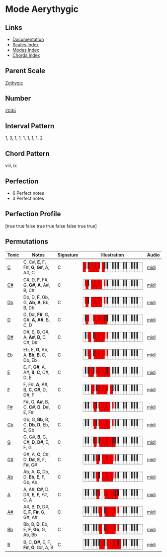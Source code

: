 # Mode Aerythygic

## Links

- [Documentation](index.md)
- [Scales Index](Scales.md)
- [Modes Index](Modes.md)
- [Chords Index](Chords.md)

## Parent Scale

[Zothygic](ScaleZothygic.md)

## Number

[2035](https://ianring.com/musictheory/scales/2035)

## Interval Pattern

1, 3, 1, 1, 1, 1, 1, 1, 2

## Chord Pattern

viii, ix

## Perfection

- 6 Perfect notes
- 3 Perfect notes

## Perfection Profile

[true true false true true false false true true]

## Permutations

| Tonic | Notes | Signature | Illustration | Audio |
|-------|-------|-----------|--------------|-------|
| [C](ModeCNaturalAerythygic.md) | C, C#, **E**, F, F#, **G**, **G#**, A, A#, C | C | ![CNaturalAerythygic](ModeCNaturalAerythygic.png) | [midi](https://github.com/edipermadi/music/blob/main/docs/ModeCNaturalAerythygic.mid?raw=true) |
| [C#](ModeCSharpAerythygic.md) | C#, D, **F**, F#, G, **G#**, **A**, A#, B, C# | C | ![CSharpAerythygic](ModeCSharpAerythygic.png) | [midi](https://github.com/edipermadi/music/blob/main/docs/ModeCSharpAerythygic.mid?raw=true) |
| [Db](ModeDFlatAerythygic.md) | Db, D, **F**, Gb, G, **Ab**, **A**, Bb, B, Db | C | ![DFlatAerythygic](ModeDFlatAerythygic.png) | [midi](https://github.com/edipermadi/music/blob/main/docs/ModeDFlatAerythygic.mid?raw=true) |
| [D](ModeDNaturalAerythygic.md) | D, D#, **F#**, G, G#, **A**, **A#**, B, C, D | C | ![DNaturalAerythygic](ModeDNaturalAerythygic.png) | [midi](https://github.com/edipermadi/music/blob/main/docs/ModeDNaturalAerythygic.mid?raw=true) |
| [D#](ModeDSharpAerythygic.md) | D#, E, **G**, G#, A, **A#**, **B**, C, C#, D# | C | ![DSharpAerythygic](ModeDSharpAerythygic.png) | [midi](https://github.com/edipermadi/music/blob/main/docs/ModeDSharpAerythygic.mid?raw=true) |
| [Eb](ModeEFlatAerythygic.md) | Eb, E, **G**, Ab, A, **Bb**, **B**, C, Db, Eb | C | ![EFlatAerythygic](ModeEFlatAerythygic.png) | [midi](https://github.com/edipermadi/music/blob/main/docs/ModeEFlatAerythygic.mid?raw=true) |
| [E](ModeENaturalAerythygic.md) | E, F, **G#**, A, A#, **B**, **C**, C#, D, E | C | ![ENaturalAerythygic](ModeENaturalAerythygic.png) | [midi](https://github.com/edipermadi/music/blob/main/docs/ModeENaturalAerythygic.mid?raw=true) |
| [F](ModeFNaturalAerythygic.md) | F, F#, **A**, A#, B, **C**, **C#**, D, D#, F | C | ![FNaturalAerythygic](ModeFNaturalAerythygic.png) | [midi](https://github.com/edipermadi/music/blob/main/docs/ModeFNaturalAerythygic.mid?raw=true) |
| [F#](ModeFSharpAerythygic.md) | F#, G, **A#**, B, C, **C#**, **D**, D#, E, F# | C | ![FSharpAerythygic](ModeFSharpAerythygic.png) | [midi](https://github.com/edipermadi/music/blob/main/docs/ModeFSharpAerythygic.mid?raw=true) |
| [Gb](ModeGFlatAerythygic.md) | Gb, G, **Bb**, B, C, **Db**, **D**, Eb, E, Gb | C | ![GFlatAerythygic](ModeGFlatAerythygic.png) | [midi](https://github.com/edipermadi/music/blob/main/docs/ModeGFlatAerythygic.mid?raw=true) |
| [G](ModeGNaturalAerythygic.md) | G, G#, **B**, C, C#, **D**, **D#**, E, F, G | C | ![GNaturalAerythygic](ModeGNaturalAerythygic.png) | [midi](https://github.com/edipermadi/music/blob/main/docs/ModeGNaturalAerythygic.mid?raw=true) |
| [G#](ModeGSharpAerythygic.md) | G#, A, **C**, C#, D, **D#**, **E**, F, F#, G# | C | ![GSharpAerythygic](ModeGSharpAerythygic.png) | [midi](https://github.com/edipermadi/music/blob/main/docs/ModeGSharpAerythygic.mid?raw=true) |
| [Ab](ModeAFlatAerythygic.md) | Ab, A, **C**, Db, D, **Eb**, **E**, F, Gb, Ab | C | ![AFlatAerythygic](ModeAFlatAerythygic.png) | [midi](https://github.com/edipermadi/music/blob/main/docs/ModeAFlatAerythygic.mid?raw=true) |
| [A](ModeANaturalAerythygic.md) | A, A#, **C#**, D, D#, **E**, **F**, F#, G, A | C | ![ANaturalAerythygic](ModeANaturalAerythygic.png) | [midi](https://github.com/edipermadi/music/blob/main/docs/ModeANaturalAerythygic.mid?raw=true) |
| [A#](ModeASharpAerythygic.md) | A#, B, **D**, D#, E, **F**, **F#**, G, G#, A# | C | ![ASharpAerythygic](ModeASharpAerythygic.png) | [midi](https://github.com/edipermadi/music/blob/main/docs/ModeASharpAerythygic.mid?raw=true) |
| [Bb](ModeBFlatAerythygic.md) | Bb, B, **D**, Eb, E, **F**, **Gb**, G, Ab, Bb | C | ![BFlatAerythygic](ModeBFlatAerythygic.png) | [midi](https://github.com/edipermadi/music/blob/main/docs/ModeBFlatAerythygic.mid?raw=true) |
| [B](ModeBNaturalAerythygic.md) | B, C, **D#**, E, F, **F#**, **G**, G#, A, B | C | ![BNaturalAerythygic](ModeBNaturalAerythygic.png) | [midi](https://github.com/edipermadi/music/blob/main/docs/ModeBNaturalAerythygic.mid?raw=true) |
